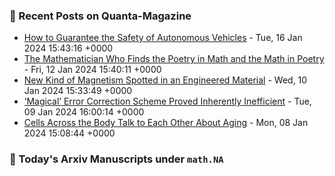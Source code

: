 ### 📝 Recent Posts on Quanta-Magazine
<!-- quanta starts -->
* <a href="https://www.quantamagazine.org/how-to-guarantee-the-safety-of-autonomous-vehicles-20240116/">How to Guarantee the Safety of Autonomous Vehicles</a> - Tue, 16 Jan 2024 15:43:16 +0000
* <a href="https://www.quantamagazine.org/the-theorist-who-sees-math-in-art-music-and-writing-20240112/">The Mathematician Who Finds the Poetry in Math and the Math in Poetry</a> - Fri, 12 Jan 2024 15:40:11 +0000
* <a href="https://www.quantamagazine.org/new-kind-of-magnetism-spotted-in-an-engineered-material-20240110/">New Kind of Magnetism Spotted in an Engineered Material</a> - Wed, 10 Jan 2024 15:33:49 +0000
* <a href="https://www.quantamagazine.org/magical-error-correction-scheme-proved-inherently-inefficient-20240109/">‘Magical’ Error Correction Scheme Proved Inherently Inefficient</a> - Tue, 09 Jan 2024 16:00:14 +0000
* <a href="https://www.quantamagazine.org/cells-across-the-body-talk-to-each-other-about-aging-20240108/">Cells Across the Body Talk to Each Other About Aging</a> - Mon, 08 Jan 2024 15:08:44 +0000
<!-- quanta ends -->
### 📝 Today's Arxiv Manuscripts under ``math.NA``
<!-- arxiv-math-na starts -->

<!-- arxiv-math-na ends -->
